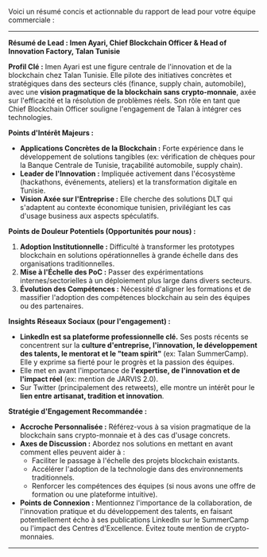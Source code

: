 Voici un résumé concis et actionnable du rapport de lead pour votre équipe commerciale :

---

**Résumé de Lead : Imen Ayari, Chief Blockchain Officer & Head of Innovation Factory, Talan Tunisie**

**Profil Clé :**
Imen Ayari est une figure centrale de l'innovation et de la blockchain chez Talan Tunisie. Elle pilote des initiatives concrètes et stratégiques dans des secteurs clés (finance, supply chain, automobile), avec une **vision pragmatique de la blockchain sans crypto-monnaie**, axée sur l'efficacité et la résolution de problèmes réels. Son rôle en tant que Chief Blockchain Officer souligne l'engagement de Talan à intégrer ces technologies.

**Points d'Intérêt Majeurs :**
*   **Applications Concrètes de la Blockchain :** Forte expérience dans le développement de solutions tangibles (ex: vérification de chèques pour la Banque Centrale de Tunisie, traçabilité automobile, supply chain).
*   **Leader de l'Innovation :** Impliquée activement dans l'écosystème (hackathons, événements, ateliers) et la transformation digitale en Tunisie.
*   **Vision Axée sur l'Entreprise :** Elle cherche des solutions DLT qui s'adaptent au contexte économique tunisien, privilégiant les cas d'usage business aux aspects spéculatifs.

**Points de Douleur Potentiels (Opportunités pour nous) :**
1.  **Adoption Institutionnelle :** Difficulté à transformer les prototypes blockchain en solutions opérationnelles à grande échelle dans des organisations traditionnelles.
2.  **Mise à l'Échelle des PoC :** Passer des expérimentations internes/sectorielles à un déploiement plus large dans divers secteurs.
3.  **Évolution des Compétences :** Nécessité d'aligner les formations et de massifier l'adoption des compétences blockchain au sein des équipes ou des partenaires.

**Insights Réseaux Sociaux (pour l'engagement) :**
*   **LinkedIn est sa plateforme professionnelle clé.** Ses posts récents se concentrent sur la **culture d'entreprise, l'innovation, le développement des talents, le mentorat et le "team spirit"** (ex: Talan SummerCamp). Elle y exprime sa fierté pour le progrès et la passion des équipes.
*   Elle met en avant l'importance de **l'expertise, de l'innovation et de l'impact réel** (ex: mention de JARVIS 2.0).
*   Sur Twitter (principalement des retweets), elle montre un intérêt pour le **lien entre artisanat, tradition et innovation**.

**Stratégie d'Engagement Recommandée :**
*   **Accroche Personnalisée :** Référez-vous à sa vision pragmatique de la blockchain sans crypto-monnaie et à des cas d'usage concrets.
*   **Axes de Discussion :** Abordez nos solutions en mettant en avant comment elles peuvent aider à :
    *   Faciliter le passage à l'échelle des projets blockchain existants.
    *   Accélérer l'adoption de la technologie dans des environnements traditionnels.
    *   Renforcer les compétences des équipes (si nous avons une offre de formation ou une plateforme intuitive).
*   **Points de Connexion :** Mentionnez l'importance de la collaboration, de l'innovation pratique et du développement des talents, en faisant potentiellement écho à ses publications LinkedIn sur le SummerCamp ou l'impact des Centres d'Excellence. Évitez toute mention de crypto-monnaies.

---